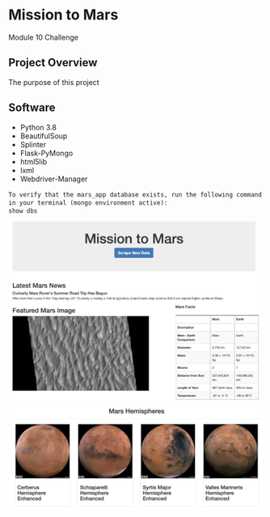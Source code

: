 # Mission to Mars
Module 10 Challenge

## Project Overview
The purpose of this project 


## Software
- Python 3.8
- BeautifulSoup
- Splinter
- Flask-PyMongo
- html5lib
- lxml
- Webdriver-Manager



```
To verify that the mars_app database exists, run the following command in your terminal (mongo environment active):
show dbs
```
![fig1](https://github.com/retroxsky06/Mission-to-Mars/blob/main/Mars_site.png)
![fig2](https://github.com/retroxsky06/Mission-to-Mars/blob/main/Mars_hemispheres.png)





